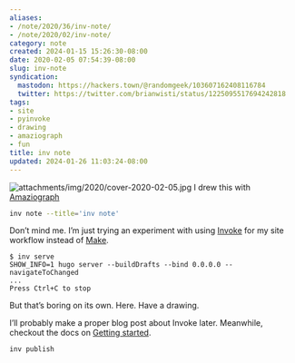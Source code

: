 ```yaml
---
aliases:
- /note/2020/36/inv-note/
- /note/2020/02/inv-note/
category: note
created: 2024-01-15 15:26:30-08:00
date: 2020-02-05 07:54:39-08:00
slug: inv-note
syndication:
  mastodon: https://hackers.town/@randomgeek/103607162408116784
  twitter: https://twitter.com/brianwisti/status/1225095517694242818
tags:
- site
- pyinvoke
- drawing
- amaziograph
- fun
title: inv note
updated: 2024-01-26 11:03:24-08:00
---
```


![attachments/img/2020/cover-2020-02-05.jpg](../../../attachments/img/2020/cover-2020-02-05.jpg)
I drew this with [Amaziograph](https://amaziograph.com)

````sh
inv note --title='inv note'
````

Don’t mind me. I’m just trying an experiment with using [Invoke](https://docs.pyinvoke.org) for my site workflow instead of [Make](https://www.gnu.org/software/make/).

````
$ inv serve
SHOW_INFO=1 hugo server --buildDrafts --bind 0.0.0.0 --navigateToChanged
...
Press Ctrl+C to stop
````

But that’s boring on its own. Here. Have a drawing.

I’ll probably make a proper blog post about Invoke later. Meanwhile, checkout the docs on [Getting started](https://docs.pyinvoke.org/en/stable/getting-started.html).

````sh
inv publish
````